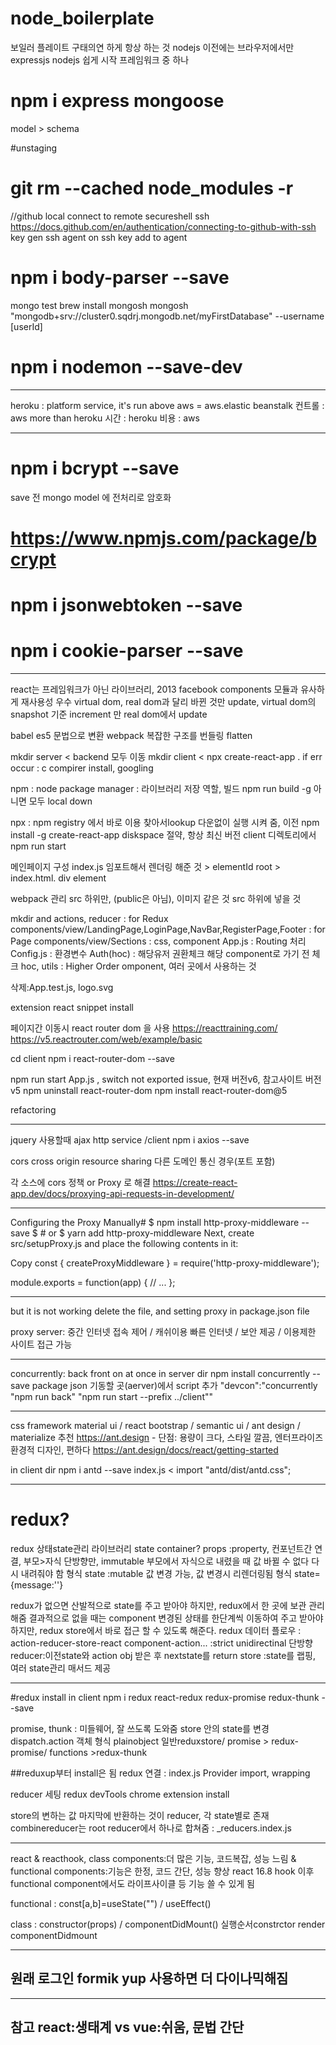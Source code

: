 # node_boilerplate

보일러 플레이트
구태의연 하게 항상 하는 것
nodejs 이전에는 브라우저에서만
expressjs nodejs 쉽게 시작 프레임워크 중 하나

# npm i express mongoose

model > schema

#unstaging

# git rm --cached node_modules -r

//github local connect to remote
secureshell ssh
https://docs.github.com/en/authentication/connecting-to-github-with-ssh
key gen
ssh agent on
ssh key add to agent

# npm i body-parser --save

mongo test
brew install mongosh
mongosh "mongodb+srv://cluster0.sqdrj.mongodb.net/myFirstDatabase" --username [userId]

# npm i nodemon --save-dev

---

heroku : platform service, it's run above aws
= aws.elastic beanstalk
컨트롤 : aws more than heroku
시간 : heroku
비용 : aws

---

# npm i bcrypt --save

save 전 mongo model 에 전처리로 암호화

# https://www.npmjs.com/package/bcrypt

# npm i jsonwebtoken --save

# npm i cookie-parser --save

---

react는 프레임워크가 아닌 라이브러리, 2013 facebook
components 모듈과 유사하게 재사용성 우수
virtual dom, real dom과 달리 바뀐 것만 update, virtual dom의 snapshot 기준 increment 만 real dom에서 update

babel es5 문법으로 변환
webpack 복잡한 구조를 번들링 flatten

mkdir server < backend 모두 이동
mkdir client < npx create-react-app .
if err occur : c compirer install, googling

npm : node package manager : 라이브러리 저장 역할, 빌드 npm run build
-g 아니면 모두 local down

npx : npm registry 에서 바로 이용 찾아서lookup 다운없이 실행 시켜 줌, 이전 npm install -g create-react-app
diskspace 절약, 항상 최신 버전
client 디렉토리에서 npm run start

메인페이지 구성
index.js <App/> 임포트해서 렌더링 해준 것 > elementId root > index.html. div element

webpack 관리 src 하위만, (public은 아님), 이미지 같은 것 src 하위에 넣을 것

mkdir and <structure detail>
actions, reducer : for Redux
components/view/LandingPage,LoginPage,NavBar,RegisterPage,Footer : for Page
components/view/Sections : css, component
App.js : Routing 처리
Config.js : 환경변수
Auth(hoc) : 해당유저 권환체크 해당 component로 가기 전 체크
hoc, utils : Higher Order omponent, 여러 곳에서 사용하는 것

삭제:App.test.js, logo.svg

extension react snippet install

페이지간 이동시 react router dom 을 사용
https://reacttraining.com/
https://v5.reactrouter.com/web/example/basic

cd client
npm i react-router-dom --save

npm run start
App.js , switch not exported issue, 현재 버전v6, 참고사이트 버전 v5
npm uninstall react-router-dom
npm install react-router-dom@5

refactoring
<Route path="/register">
<RegisterPage />
</Route>

<Route exact path="/register" component={RegisterPage} />

---

jquery 사용할때 ajax http service
/client npm i axios --save

cors
cross origin resource sharing
다른 도메인 통신 경우(포트 포함)

각 소스에 cors 정책 or Proxy 로 해결
https://create-react-app.dev/docs/proxying-api-requests-in-development/

---

Configuring the Proxy Manually#
$ npm install http-proxy-middleware --save
$ # or
$ yarn add http-proxy-middleware
Next, create src/setupProxy.js and place the following contents in it:

Copy
const { createProxyMiddleware } = require('http-proxy-middleware');

module.exports = function(app) {
// ...
};

---

but it is not working
delete the file, and setting proxy in package.json file

proxy server: 중간 인터넷 접속 제어 / 캐쉬이용 빠른 인터넷 / 보안 제공 / 이용제한 사이트 접근 가능

---

concurrently: back front on at once
in server dir
npm install concurrently --save
package json 기동할 곳(aerver)에서 script 추가
"devcon":"concurrently \"npm run back\" \"npm run start --prefix ../client\""

---

css framework
material ui / react bootstrap / semantic ui / ant design / materialize
추천
https://ant.design - 단점: 용량이 크다, 스타일 깔끔, 엔터프라이즈 환경적 디자인, 편하다
https://ant.design/docs/react/getting-started

in client dir
npm i antd --save
index.js < import "antd/dist/antd.css";

---

# redux?

redux 상태state관리 라이브러리
state container?
props :property, 컨포넌트간 연결, 부모>자식 단방향만, immutable 부모에서 자식으로 내렸을 때 값 바뀔 수 없다 다시 내려줘야 함
형식 <Test messages={messages}/>
state :mutable 값 변경 가능, 값 변경시 리렌더링됨
형식 state={message:''}

redux가 없으면 산발적으로 state를 주고 받아야 하지만, redux에서 한 곳에 보관 관리 해줌
결과적으로 없을 때는 component 변경된 상태를 한단계씩 이동하여 주고 받아야 하지만, redux store에서 바로 접근 할 수 있도록 해준다.
redux 데이터 플로우 : action-reducer-store-react component-action...
:strict unidirectinal 단방향
reducer:이전state와 action obj 받은 후 nextstate를 return
store :state를 랩핑, 여러 state관리 매서드 제공

---

#redux install
in client
npm i redux react-redux redux-promise redux-thunk --save

promise, thunk : 미들웨어, 잘 쓰도록 도와줌
store 안의 state를 변경 dispatch.action 객체 형식 plainobject 일반reduxstore/ promise > redux-promise/ functions >redux-thunk

##reduxup부터 install은 됨
redux 연결 : index.js Provider import, wrapping

reducer 세팅
redux devTools chrome extension install

store의 변하는 값 마지막에 반환하는 것이 reducer, 각 state별로 존재
combinereducer는 root reducer에서 하나로 합쳐줌 : \_reducers\.index.js

---

react & reacthook,
class components:더 많은 기능, 코드복잡, 성능 느림
& functional components:기능은 한정, 코드 간단, 성능 향상
react 16.8 hook 이후 functional component에서도 라이프사이클 등 기능 쓸 수 있게 됨

functional : const[a,b]=useState("") / useEffect()

class : constructor(props) / componentDidMount()
실행순서constrctor render componentDidmount

---

## 원래 로그인 formik yup 사용하면 더 다이나믹해짐

---

## 참고 react:생태계 vs vue:쉬움, 문법 간단
